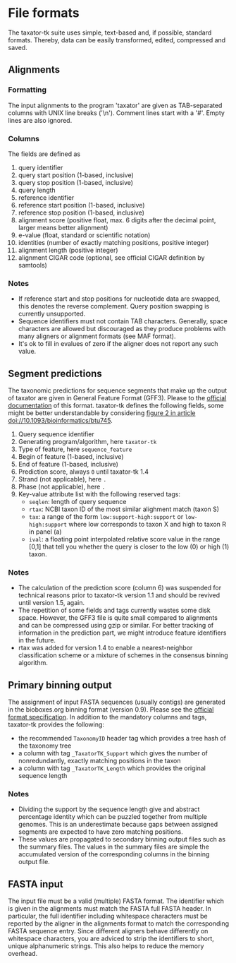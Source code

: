 # File formats

The taxator-tk suite uses simple, text-based and, if possible, standard formats. Thereby, data can be easily transformed, edited, compressed and saved.

## Alignments

### Formatting

The input alignments to the program 'taxator' are given as TAB-separated columns with UNIX line breaks ('\n'). Comment lines start with a '#'. Empty lines are also ignored.

### Columns

The fields are defined as

1. query identifier
2. query start position (1-based, inclusive)
3. query stop position (1-based, inclusive)
4. query length
5. reference identifier
6. reference start position (1-based, inclusive)
7. reference stop position (1-based, inclusive)
8. alignment score (positive float, max. 6 digits after the decimal point, larger means better alignment)
9. e-value (float, standard or scientific notation)
10. identities (number of exactly matching positions, positive integer)
11. alignment length (positive integer)
12. alignment CIGAR code (optional, see official CIGAR definition by samtools)

### Notes

* If reference start and stop positions for nucleotide data are swapped, this denotes the reverse complement. Query position swapping is currently unsupported.
* Sequence identifiers must not contain TAB characters. Generally, space characters are allowed but discouraged as they produce problems with many aligners or alignment formats (see MAF format).
* It's ok to fill in evalues of zero if the aligner does not report any such value.

## Segment predictions

The taxonomic predictions for sequence segments that make up the output of taxator are given in General Feature Format (GFF3). Please to the [official documentation](http://www.sequenceontology.org/gff3.shtml) of this format. taxator-tk defines the following fields, some might be better understandable by considering [figure 2 in article
doi://10.1093/bioinformatics/btu745](http://bioinformatics.oxfordjournals.org/content/31/6/817/F2.expansion.html).

1. Query sequence identifier
2. Generating program/algorithm, here `taxator-tk`
3. Type of feature, here `sequence_feature`
4. Begin of feature (1-based, inclusive)
5. End of feature (1-based, inclusive)
6. Prediction score, always `0` until taxator-tk 1.4
7. Strand (not applicable), here `.`
8. Phase (not applicable), here `.`
9. Key-value attribute list with the following reserved tags:
   * `seqlen`: length of query sequence
   * `rtax`: NCBI taxon ID of the most similar alighment match (taxon S)
   * `tax`: a range of the form `low:support-high:support` or `low-high:support` where low corresponds to taxon X and high to taxon R in panel (a)
   * `ival`: a floating point interpolated relative score value in the range \[0,1\] that tell you whether the query is closer to the low (0) or high (1) taxon.

### Notes
* The calculation of the prediction score (column 6) was suspended for technical reasons prior to taxator-tk version 1.1 and should be revived until version 1.5, again.
* The repetition of some fields and tags currently wastes some disk space. However, the GFF3 file is quite small compared to alignments and can be compressed using gzip or similar. For better tracking of information in the prediction part, we might introduce feature identifiers in the future.
* rtax was added for version 1.4 to enable a nearest-neighbor classification scheme or a mixture of schemes in the consensus binning algorithm.

## Primary binning output

The assignment of input FASTA sequences (usually contigs) are generated in the bioboxes.org binning format (version 0.9). Please see the [official format specification](https://github.com/bioboxes/rfc/blob/4bb19a633a6a969c2332f1f298852114c5f89b1b/data-format/binning.mkd).  In addition to the mandatory columns and tags, taxator-tk provides the following:

* the recommended `TaxonomyID` header tag which provides a tree hash of the taxonomy tree
* a column with tag `_TaxatorTK_Support` which gives the number of nonredundantly, exactly matching positions in the taxon
* a column with tag `_TaxatorTK_Length` which provides the original sequence length

### Notes
* Dividing the support by the sequence length give and abstract percentage identity which can be puzzled together from multiple genomes. This is an underestimate because gaps between assigned segments are expected to have zero matching positions.
* These values are propagated to secondary binning output files such as the summary files. The values in the summary files are simple the accumulated version of the corresponding columns in the binning output file.

## FASTA input
The input file must be a valid (multiple) FASTA format. The identifier which is given in the alignments must match the FASTA full FASTA header. In particular, the full identifier including whitespace characters must be reported by the aligner in the alignments format to match the corresponding FASTA sequence entry. Since different aligners behave differently on whitespace characters, you are adviced to strip the identifiers to short, unique alphanumeric strings. This also helps to reduce the memory overhead.
